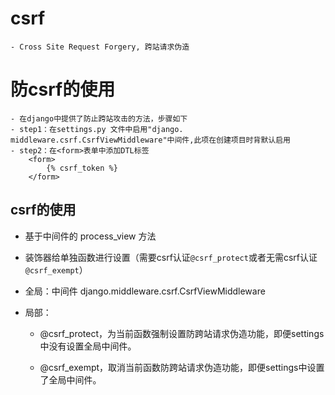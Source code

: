 # csrf
	- Cross Site Request Forgery, 跨站请求伪造


# 防csrf的使用
	- 在django中提供了防止跨站攻击的方法，步骤如下
	- step1：在settings.py 文件中启用"django.	middleware.csrf.CsrfViewMiddleware"中间件,此项在创建项目时背默认启用
	- step2：在<form>表单中添加DTL标签
		<form>
			{% csrf_token %}
		</form>
## csrf的使用

- 基于中间件的 process_view 方法

- 装饰器给单独函数进行设置（需要csrf认证`@csrf_protect`或者无需csrf认证`@csrf_exempt`）

- 全局：中间件 django.middleware.csrf.CsrfViewMiddleware

- 局部：

  - @csrf_protect，为当前函数强制设置防跨站请求伪造功能，即便settings中没有设置全局中间件。

  - @csrf_exempt，取消当前函数防跨站请求伪造功能，即便settings中设置了全局中间件。

